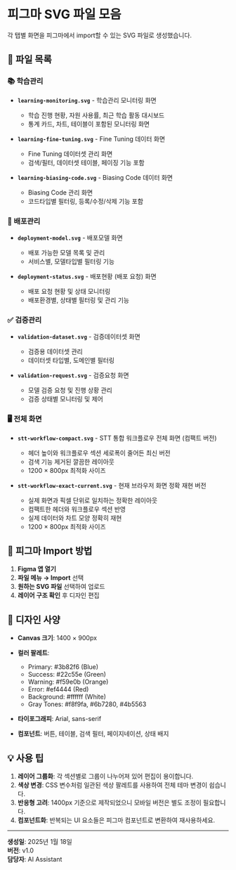 # 피그마 SVG 파일 모음

각 탭별 화면을 피그마에서 import할 수 있는 SVG 파일로 생성했습니다.

## 📁 파일 목록

### 📚 학습관리
- **`learning-monitoring.svg`** - 학습관리 모니터링 화면
  - 학습 진행 현황, 자원 사용률, 최근 학습 활동 대시보드
  - 통계 카드, 차트, 테이블이 포함된 모니터링 화면

- **`learning-fine-tuning.svg`** - Fine Tuning 데이터 화면
  - Fine Tuning 데이터셋 관리 화면
  - 검색/필터, 데이터셋 테이블, 페이징 기능 포함

- **`learning-biasing-code.svg`** - Biasing Code 데이터 화면
  - Biasing Code 관리 화면
  - 코드타입별 필터링, 등록/수정/삭제 기능 포함

### 🚀 배포관리
- **`deployment-model.svg`** - 배포모델 화면
  - 배포 가능한 모델 목록 및 관리
  - 서비스별, 모델타입별 필터링 기능

- **`deployment-status.svg`** - 배포현황 (배포 요청) 화면
  - 배포 요청 현황 및 상태 모니터링
  - 배포환경별, 상태별 필터링 및 관리 기능

### ✅ 검증관리
- **`validation-dataset.svg`** - 검증데이터셋 화면
  - 검증용 데이터셋 관리
  - 데이터셋 타입별, 도메인별 필터링

- **`validation-request.svg`** - 검증요청 화면
  - 모델 검증 요청 및 진행 상황 관리
  - 검증 상태별 모니터링 및 제어

### 🖥️ 전체 화면
- **`stt-workflow-compact.svg`** - STT 통합 워크플로우 전체 화면 (컴팩트 버전)
  - 헤더 높이와 워크플로우 섹션 세로폭이 줄어든 최신 버전
  - 검색 기능 제거된 깔끔한 레이아웃
  - 1200 × 800px 최적화 사이즈

- **`stt-workflow-exact-current.svg`** - 현재 브라우저 화면 정확 재현 버전
  - 실제 화면과 픽셀 단위로 일치하는 정확한 레이아웃
  - 컴팩트한 헤더와 워크플로우 섹션 반영
  - 실제 데이터와 차트 모양 정확히 재현
  - 1200 × 800px 최적화 사이즈

## 🎨 피그마 Import 방법

1. **Figma 앱 열기**
2. **파일 메뉴 → Import** 선택
3. **원하는 SVG 파일** 선택하여 업로드
4. **레이어 구조 확인** 후 디자인 편집

## 📐 디자인 사양

- **Canvas 크기**: 1400 × 900px
- **컬러 팔레트**: 
  - Primary: #3b82f6 (Blue)
  - Success: #22c55e (Green)
  - Warning: #f59e0b (Orange)
  - Error: #ef4444 (Red)
  - Background: #ffffff (White)
  - Gray Tones: #f8f9fa, #6b7280, #4b5563

- **타이포그래피**: Arial, sans-serif
- **컴포넌트**: 버튼, 테이블, 검색 필터, 페이지네이션, 상태 배지

## 💡 사용 팁

1. **레이어 그룹화**: 각 섹션별로 그룹이 나누어져 있어 편집이 용이합니다.
2. **색상 변경**: CSS 변수처럼 일관된 색상 팔레트를 사용하여 전체 테마 변경이 쉽습니다.
3. **반응형 고려**: 1400px 기준으로 제작되었으니 모바일 버전은 별도 조정이 필요합니다.
4. **컴포넌트화**: 반복되는 UI 요소들은 피그마 컴포넌트로 변환하여 재사용하세요.

---

**생성일**: 2025년 1월 18일  
**버전**: v1.0  
**담당자**: AI Assistant
